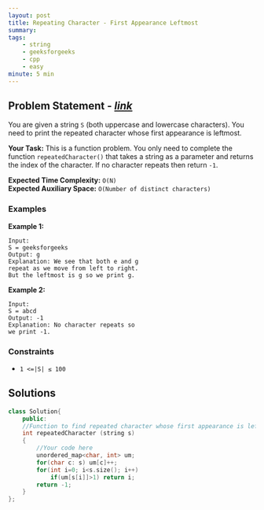 ```yaml
---
layout: post
title: Repeating Character - First Appearance Leftmost   
summary:
tags:
    - string
    - geeksforgeeks
    - cpp
    - easy
minute: 5 min
---
```


## Problem Statement - [*link*](https://practice.geeksforgeeks.org/problems/repeating-character-first-appearance-leftmost/0/?track=DSASP-Strings&batchId=154)  

You are given a string `S` (both uppercase and lowercase characters). You need to print the repeated character whose first appearance is leftmost.

**Your Task:** 
This is a function problem. You only need to complete the function `repeatedCharacter()` that takes a string as a parameter and returns the index of the character. If no character repeats then return `-1`.


**Expected Time Complexity:** `O(N)`  
**Expected Auxiliary Space:** `O(Number of distinct characters)`

### Examples

**Example 1:**   
```
Input:
S = geeksforgeeks
Output: g
Explanation: We see that both e and g
repeat as we move from left to right.
But the leftmost is g so we print g.

```

**Example 2:**   
```
Input:
S = abcd
Output: -1
Explanation: No character repeats so
we print -1.
```

### Constraints

+ `1 <=|S| ≤ 100`

## Solutions

```cpp
class Solution{
    public:
    //Function to find repeated character whose first appearance is leftmost.
    int repeatedCharacter (string s) 
    { 
        //Your code here
        unordered_map<char, int> um;
        for(char c: s) um[c]++;
        for(int i=0; i<s.size(); i++)
            if(um[s[i]]>1) return i;
        return -1;
    } 
};
```


